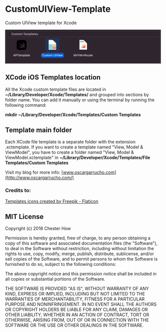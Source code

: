# CustomUIView-Template
Custom UIView template for Xcode


![alt tag1](image.png)


## XCode iOS Templates location

All the Xcode custom template files are located in **~/Library/Developer/Xcode/Templates/** and grouped into sections by folder name. 
You can add it manually or using the terminal by running the following command:

**mkdir ~/Library/Developer/Xcode/Templates/Custom Templates**

## Template main folder

Each XCode file template is a separate folder with the extension .xctemplate. If you want to create a template named "View, Model & ViewModel", you have to create a folder named "View, Model & ViewModel.xctemplate" in **~/Library/Developer/Xcode/Templates/File Templates/Custom Templates**


Visit my blog for more info: [www.oscargarrucho.com](http://www.oscargarrucho.com/)

### Credits to:

<a href="https://www.flaticon.com/free-icons/templates" title="templates icons">Templates icons created by Freepik - Flaticon</a>



## MIT License

Copyright (c) 2018 Chester How

Permission is hereby granted, free of charge, to any person obtaining a copy of this software and associated documentation files (the "Software"), to deal in the Software without restriction, including without limitation the rights to use, copy, modify, merge, publish, distribute, sublicense, and/or sell copies of the Software, and to permit persons to whom the Software is furnished to do so, subject to the following conditions:

The above copyright notice and this permission notice shall be included in all copies or substantial portions of the Software.

THE SOFTWARE IS PROVIDED "AS IS", WITHOUT WARRANTY OF ANY KIND, EXPRESS OR IMPLIED, INCLUDING BUT NOT LIMITED TO THE WARRANTIES OF MERCHANTABILITY, FITNESS FOR A PARTICULAR PURPOSE AND NONINFRINGEMENT. IN NO EVENT SHALL THE AUTHORS OR COPYRIGHT HOLDERS BE LIABLE FOR ANY CLAIM, DAMAGES OR OTHER LIABILITY, WHETHER IN AN ACTION OF CONTRACT, TORT OR OTHERWISE, ARISING FROM, OUT OF OR IN CONNECTION WITH THE SOFTWARE OR THE USE OR OTHER DEALINGS IN THE SOFTWARE.
